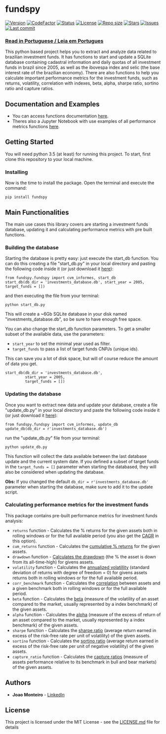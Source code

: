 # fundspy

[![Version](https://img.shields.io/pypi/v/fundspy)]() [![CodeFactor](https://www.codefactor.io/repository/github/joaopm33/fundspy/badge/master)](https://www.codefactor.io/repository/github/joaopm33/fundspy/overview/master) [![Status](https://img.shields.io/pypi/status/fundspy)]()  [![License](https://img.shields.io/github/license/joaopm33/fundspy)]() [![Repo size](https://img.shields.io/github/repo-size/joaopm33/fundspy)]()   [![Stars](https://img.shields.io/github/stars/joaopm33/fundspy)]()  [![Issues](https://img.shields.io/github/issues/joaopm33/fundspy)]() [![Last commit](https://img.shields.io/github/last-commit/joaopm33/fundspy)]() 

### [Read in Portuguese / Leia em Portugues](https://github.com/joaopm33/fundspy/blob/master/README-PTBR.md)

This python based project helps you to extract and analyze data related to brazilian investment funds. 
It has functions to start and update a SQLite database containing cadastral information and daily quotas of all investment funds in brazil since 2005, as well as the ibovespa index and selic (the base interest rate of the brazilian economy).
There are also functions to help you calculate important performance metrics for the investment funds, such as returns, volatility, correlation with indexes, beta, alpha, sharpe ratio, sortino ratio and capture ratios.


## Documentation and Examples
* You can access functions documentation [here](https://joaopm33.github.io/fundspy/docs/fundspy.html).
* Theres also a Jupyter Notebook with use examples of all performance metrics functions [here](https://jovian.ai/joaopm33/fundspy-example-notebook).


## Getting Started
You will need python 3.5 (at least) for running this project. To start, first clone this repository to your local machine.

### Installing

Now is the time to install the package.  Open the terminal and execute the command:

```
pip install fundspy
```


## Main Functionalities

The main use cases this library covers are starting a investment funds database, updating it and calculating performance metrics with pre built functions.

### Building the database

Starting the database is pretty easy: just execute the start_db function. You can do this creating a file "start_db.py" in your local directory and pasting the following code inside it (or just download it [here](https://github.com/joaopm33/fundspy/blob/master/example_scripts/start_db.py)):

```
from fundspy.fundspy import cvm_informes, start_db
start_db(db_dir = 'investments_database.db', start_year = 2005, target_funds = [])
```

and then executing the file from your terminal:

```
python start_db.py
```

This will create a ~6Gb SQLite database in your disk named "investments_database.db", so be sure to have enough free space. 

You can also change the start_db function parameters. To get a smaller subset of the available data, use the parameters: 

* ```start_year``` to set the minimal year used as filter. 
* ```target_funds``` to pass a list of target funds CNPJs (unique ids).

This can save you a lot of disk space, but will of course reduce the amount of data you get.

```
start_db(db_dir = 'investments_database.db', 
         start_year = 2005, 
         target_funds = [])
```

### Updating the database

Once you want to extract new data and update your database, create a file "update_db.py" in your local directory and paste the following code inside it (or just download it [here](https://github.com/joaopm33/fundspy/blob/master/example_scripts/update_db.py)):

```
from fundspy.fundspy import cvm_informes, update_db
update_db(db_dir = r'investments_database.db')
```

run the "update_db.py" file from your terminal:
```
python update_db.py
```

This function will collect the data available between the last database update and the current system date. If you defined a subset of target funds in the ```target_funds = []``` parameter when starting the databased, they will also be considered when updating the database. 

**Obs:** If you changed the default ```db_dir = r'investments_database.db'``` parameter when starting the database, make sure to add it to the update script.

### Calculating performance metrics for the investment funds
This package contains pre-built performance metrics for investment funds analysis:
* ```returns``` function - Calculates the % returns for the given assets both in rolling windows or for the full available period (you also get the [CAGR](https://www.investopedia.com/terms/c/cagr.asp) in this option).
* ```cum_returns``` function - Calculates the [cumulative % returns](https://www.investopedia.com/terms/c/cumulativereturn.asp) for the given assets.
* ```drawdown``` function - [Calculates the drawdown](https://www.investopedia.com/terms/d/drawdown.asp) (the % the asset is down from its all-time-high) for givens assets.
* ```volatility``` function - Calculates the [annualized volatillity](https://www.investopedia.com/terms/v/volatility.asp) (standard deviation of returns with degree of freedom = 0) for givens assets returns both in rolling windows or for the full available period.
* ```corr_benchmark``` function - Calculates the [correlation](https://www.investopedia.com/terms/c/correlationcoefficient.asp) between assets and a given benchmark both in rolling windows or for the full available period.
* ```beta``` function - Calculates the [beta](https://www.investopedia.com/terms/b/beta.asp) (measure of the volatility of an asset compared to the market, usually represented by a index benchmark) of the given assets.
* ```alpha``` function - Calculates the [alpha](https://www.investopedia.com/terms/a/alpha.asp) (measure of the excess of return of an asset compared to the market, usually represented by a index benchmark) of the given assets.
* ```sharpe``` function - Calculates the [sharpe ratio](https://www.investopedia.com/terms/s/sharperatio.asp) (average return earned in excess of the risk-free rate per unit of volatility) of the given assets.
* ```sortino``` function - Calculates the [sortino ratio](https://www.investopedia.com/terms/s/sortinoratio.asp) (average return earned in excess of the risk-free rate per unit of negative volatility) of the given assets.
* ```capture_ratio``` function - Calculates the [capture ratios](https://cleartax.in/s/capture-ratio) (measure of assets performance relative to its benchmark in bull and bear markets) of the given assets.


## Authors

* **Joao Monteiro** - [LinkedIn](https://www.linkedin.com/in/joao-penido-monteiro/)


## License

This project is licensed under the MIT License - see the [LICENSE.md](LICENSE.md) file for details
